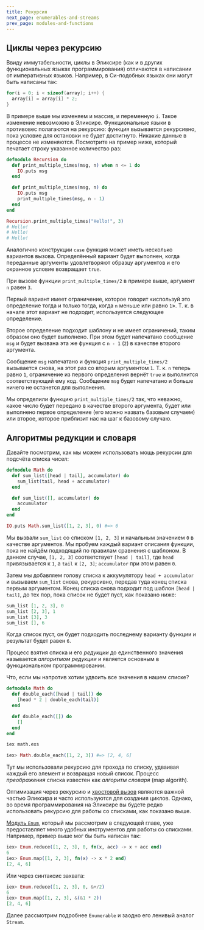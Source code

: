 ```yaml
---
title: Рекурсия
next_page: enumerables-and-streams
prev_page: modules-and-functions
---
```


## Циклы через рекурсию

Ввиду иммутабельности, циклы в Эликсире (как и в других функциональных языках программирования) отличаются в написании от императивных языков. Например, в Си-подобных языках они могут быть написаны так:

```c
for(i = 0; i < sizeof(array); i++) {
  array[i] = array[i] * 2;
}
```

В примере выше мы изменяем и массив, и переменную `i`. Такое изменение невозможно в Эликсире. Функциональные языки в противовес полагаются на рекурсию: функция вызывается рекурсивно, пока условие для остановки не будет достигнуто. Никакие данные в процессе не изменяются. Посмотрите на пример ниже, который печатает строку указанное количество раз:

```elixir
defmodule Recursion do
  def print_multiple_times(msg, n) when n <= 1 do
    IO.puts msg
  end

  def print_multiple_times(msg, n) do
    IO.puts msg
    print_multiple_times(msg, n - 1)
  end
end

Recursion.print_multiple_times("Hello!", 3)
# Hello!
# Hello!
# Hello!
```

Аналогично конструкции `case` функция может иметь несколько вариантов вызова. Определённый вариант будет выполнен, когда переданные аргументы удовлетворяют образцу аргументов и его охранное условие возвращает `true`.

При вызове функции `print_multiple_times/2` в примере выше, аргумент `n` равен `3`.

Первый вариант имеет ограничение, которое говорит «используй это определение тогда и только тогда, когда `n` меньше или равно `1`». Т. к. в начале этот вариант не подходит, используется следующее определение.

Второе определение подходит шаблону и не имеет ограничений, таким образом оно будет выполнено. При этом будет напечатано сообщение `msg` и будет вызвана эта же функция с `n - 1` (`2`) в качестве второго аргумента.

Сообщение `msg` напечатано и функция `print_multiple_times/2` вызывается снова, на этот раз со вторым аргументом `1`. Т. к. `n` теперь равно `1`, ограничение из первого определения вернёт `true` и выполнится соответствующий ему код. Сообщение `msg` будет напечатано и больше ничего не останется для выполнения.

Мы определили функцию `print_multiple_times/2` так, что неважно, какое число будет передано в качестве второго аргумента, будет или выполнено первое определение (его можно назвать базовым случаем) или второе, которое приблизит нас на шаг к базовому случаю.

## Алгоритмы редукции и словаря

Давайте посмотрим, как мы можем использовать мощь рекурсии для подсчёта списка чисел:

```elixir
defmodule Math do
  def sum_list([head | tail], accumulator) do
    sum_list(tail, head + accumulator)
  end

  def sum_list([], accumulator) do
    accumulator
  end
end

IO.puts Math.sum_list([1, 2, 3], 0) #=> 6
```

Мы вызвали `sum_list` со списком `[1, 2, 3]` и начальным значением `0` в качестве аргументов. Мы пробуем каждый вариант описания функции, пока не найдём подходящий по правилам сравнения с шаблоном. В данном случае, `[1, 2, 3]` соответствует `[head | tail]`, где `head` привязывается к `1`, а `tail` к `[2, 3]`; `accumulator` при этом равен `0`.

Затем мы добавляем голову списка к аккумулятору `head + accumulator` и вызываем `sum_list` снова, рекурсивно, передав туда конец списка первым аргументом. Конец списка снова подходит под шаблон `[head | tail]`, до тех пор, пока список не будет пуст, как показано ниже:

```elixir
sum_list [1, 2, 3], 0
sum_list [2, 3], 1
sum_list [3], 3
sum_list [], 6
```

Когда список пуст, он будет подходить последнему варианту функции и результат будет равен `6`.

Процесс взятия списка и его _редукции_ до единственного значения называется _алгоритмом редукции_ и является основным в функциональном программировании.

Что, если мы напротив хотим удвоить все значения в нашем списке?

```elixir
defmodule Math do
  def double_each([head | tail]) do
    [head * 2 | double_each(tail)]
  end

  def double_each([]) do
    []
  end
end
```

```bash
iex math.exs
```

```elixir
iex> Math.double_each([1, 2, 3]) #=> [2, 4, 6]
```

Тут мы использовали рекурсию для прохода по списку, удваивая каждый его элемент и возвращая новый список. Процесс _преображения_ списка известен как _алгоритм словаря_ (map algorith).

Оптимизация через рекурсию и [хвостовой вызов](https://en.wikipedia.org/wiki/Tail_call) являются важной частью Эликсира и часто используются для создания циклов. Однако, во время программирования на Эликсире вы будете редко использовать рекурсию для работы со списками, как показано выше.

[Модуль `Enum`](https://hexdocs.pm/elixir/Enum.html), который мы рассмотрим в следующей главе, уже предоставляет много удобных инструментов для работы со списками. Например, пример выше мог бы быть написан так:

```elixir
iex> Enum.reduce([1, 2, 3], 0, fn(x, acc) -> x + acc end)
6
iex> Enum.map([1, 2, 3], fn(x) -> x * 2 end)
[2, 4, 6]
```

Или через синтаксис захвата:

```elixir
iex> Enum.reduce([1, 2, 3], 0, &+/2)
6
iex> Enum.map([1, 2, 3], &(&1 * 2))
[2, 4, 6]
```

Далее рассмотрим подробнее `Enumerable` и заодно его ленивый аналог `Stream`.

